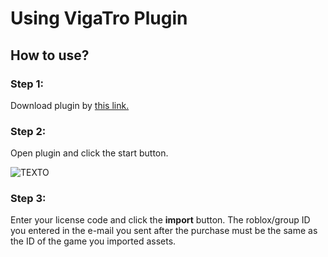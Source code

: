 # Using VigaTro Plugin

## How to use?

### Step 1:

 Download plugin by [this link.](https://create.roblox.com/marketplace/asset/11785139480/VigaTro)
 
 ### Step 2:
 
  Open plugin and click the start button.

  ![TEXTO](https://cdn.discordapp.com/attachments/1092110245968486432/1092110266679955556/image.png)

### Step 3:

 Enter your license code and click the **import** button. The roblox/group ID you entered in the e-mail you sent after the purchase must be the same as the ID of the game you imported assets.
